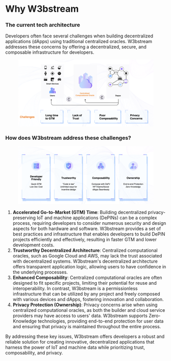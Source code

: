 # Why W3bstream

### The current tech architecture

Developers often face several challenges when building decentralized applications (dApps) using traditional centralized oracles. W3bstream addresses these concerns by offering a decentralized, secure, and composable infrastructure for developers.

<figure><img src="../.gitbook/assets/Screen Shot 2023-03-27 at 2.47.29 PM.png" alt=""><figcaption></figcaption></figure>

### How does W3bstream address these challenges?

<figure><img src="../.gitbook/assets/Screen Shot 2023-03-27 at 2.46.13 PM.png" alt=""><figcaption></figcaption></figure>

1. **Accelerated Go-to-Market (GTM) Time**: Building decentralized privacy-preserving IoT and machine applications (DePINs) can be a complex process, requiring developers to consider numerous security and design aspects for both hardware and software. W3bstream provides a set of best practices and infrastructure that enables developers to build DePIN projects efficiently and effectively, resulting in faster GTM and lower development costs.&#x20;
2. **Trustworthy Decentralized Architecture**: Centralized computational oracles, such as Google Cloud and AWS, may lack the trust associated with decentralized systems. W3bstream's decentralized architecture offers transparent application logic, allowing users to have confidence in the underlying processes.
3. **Enhanced Composability**: Centralized computational oracles are often designed to fit specific projects, limiting their potential for reuse and interoperability. In contrast, W3bstream is a permissionless infrastructure that can be utilized by any project and freely composed with various devices and dApps, fostering innovation and collaboration.
4. **Privacy Protection (Ownership)**: Privacy concerns arise when using centralized computational oracles, as both the builder and cloud service providers may have access to users' data. W3bstream supports Zero-Knowledge technologies, providing end-to-end protection for user data and ensuring that privacy is maintained throughout the entire process.

By addressing these key issues, W3bstream offers developers a robust and reliable solution for creating innovative, decentralized applications that harness the power of IoT and machine data while prioritizing trust, composability, and privacy.
